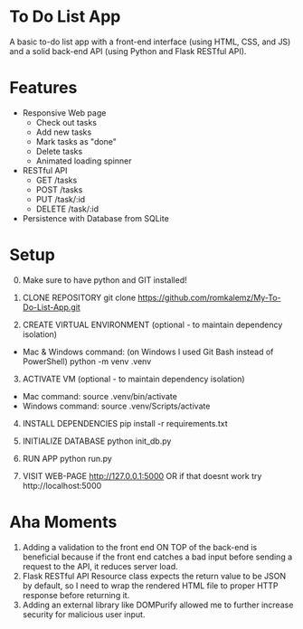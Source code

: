 # To Do List App

A basic to-do list app with a front-end interface (using HTML, CSS, and JS) and a solid back-end API (using Python and Flask RESTful API).

# Features

- Responsive Web page
  - Check out tasks
  - Add new tasks
  - Mark tasks as "done"
  - Delete tasks
  - Animated loading spinner
- RESTful API
  - GET /tasks
  - POST /tasks
  - PUT /task/:id
  - DELETE /task/:id
- Persistence with Database from SQLite

# Setup

0. Make sure to have python and GIT installed!

1. CLONE REPOSITORY
   git clone https://github.com/romkalemz/My-To-Do-List-App.git

2. CREATE VIRTUAL ENVIRONMENT (optional - to maintain dependency isolation)

- Mac & Windows command: (on Windows I used Git Bash instead of PowerShell)
  python -m venv .venv

3. ACTIVATE VM (optional - to maintain dependency isolation)

- Mac command:
  source .venv/bin/activate
- Windows command:
  source .venv/Scripts/activate

4. INSTALL DEPENDENCIES
   pip install -r requirements.txt

5. INITIALIZE DATABASE
   python init_db.py

6. RUN APP
   python run.py

7. VISIT WEB-PAGE
   http://127.0.0.1:5000
   OR if that doesnt work try
   http://localhost:5000

# Aha Moments

1. Adding a validation to the front end ON TOP of the back-end is beneficial because if the front end catches a bad input before sending a request to the API, it reduces server load.
2. Flask RESTful API Resource class expects the return value to be JSON by default, so I need to wrap the rendered HTML file to proper HTTP response before returning it.
3. Adding an external library like DOMPurify allowed me to further increase security for malicious user input.
